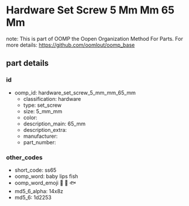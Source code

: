 # Hardware Set Screw 5 Mm Mm 65 Mm  

note: This is part of OOMP the Oopen Organization Method For Parts. For more details: https://github.com/oomlout/oomp_base

##  part details





### id
* oomp_id: hardware_set_screw_5_mm_mm_65_mm
  * classification: hardware
  * type: set_screw
  * size: 5_mm_mm
  * color: 
  * description_main: 65_mm
  * description_extra: 
  * manufacturer: 
  * part_number: 

### other_codes
* short_code: ss65
* oomp_word: baby lips fish
* oomp_word_emoji :baby: :lips: :fish:
* md5_6_alpha: 14x8z
* md5_6: 1d2253